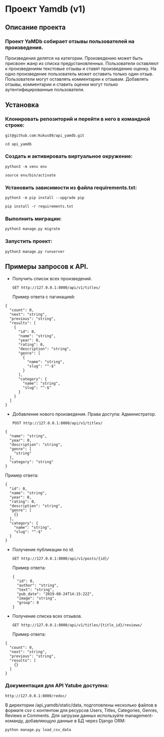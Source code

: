 # Проект Yamdb (v1)

## Описание проекта
### Проект YaMDb собирает отзывы пользователей на произведения.  
Произведения делятся на категории. Произведению может быть присвоен жанр из списка предустановленных.
Пользователи оставляют к произведениям текстовые отзывы и ставят произведению оценку.
На одно произведение пользователь может оставить только один отзыв. Пользователи могут оставлять комментарии к отзывам.
Добавлять отзывы, комментарии и ставить оценки могут только аутентифицированные пользователи.

## Установка

### Клонировать репозиторий и перейти в него в командной строке:

```git@github.com:Kukus89/api_yamdb.git```

```cd api_yamdb```

### Cоздать и активировать виртуальное окружение:

```python3 -m venv env```

```source env/bin/activate```

### Установить зависимости из файла requirements.txt:

```python3 -m pip install --upgrade pip```

```pip install -r requirements.txt```

### Выполнить миграции:

```python3 manage.py migrate```

### Запустить проект:

```python3 manage.py runserver```

## Примеры запросов к API.

+ Получить список всех произведений.

  ```GET http://127.0.0.1:8000/api/v1/titles/```
  
  Пример ответа с пагинацией:

```
{
  "count": 0,
  "next": "string",
  "previous": "string",
  "results": [
    {
      "id": 0,
      "name": "string",
      "year": 0,
      "rating": 0,
      "description": "string",
      "genre": [
        {
          "name": "string",
          "slug": "^-$"
        }
      ],
      "category": {
        "name": "string",
        "slug": "^-$"
      }
    }
  ]
}

```

+ Добавление нового произведения. Права доступа: Администратор.
  
  ```POST http://127.0.0.1:8000/api/v1/titles/```

```
{
  "name": "string",
  "year": 0,
  "description": "string",
  "genre": [
    "string"
  ],
  "category": "string"
}

```

  Пример ответа:
```
{
  "id": 0,
  "name": "string",
  "year": 0,
  "rating": 0,
  "description": "string",
  "genre": [
    {}
  ],
  "category": {
    "name": "string",
    "slug": "^-$"
  }
}
```

+ Получение публикации по id.
  
  ```GET http://127.0.0.1:8000/api/v1/posts/{id}/```

  Пример ответа:
  ```
  {
    "id": 0,
    "author": "string",
    "text": "string",
    "pub_date": "2019-08-24T14:15:22Z",
    "image": "string",
    "group": 0
  }
  ```

+ Получение списка всех отзывов.

  ```GET http://127.0.0.1:8000/api/v1/titles/{title_id}/reviews/```

  Пример ответа:
```
{
  "count": 0,
  "next": "string",
  "previous": "string",
  "results": [
    {}
  ]
}
```

### Документация для API Yatube доступна:

```http://127.0.0.1:8000/redoc/```


В директории /api_yamdb/static/data, подготовлены несколько файлов в формате csv с контентом для ресурсов 
Users, Titles, Categories, Genres, Reviews и Comments.  Для загрузки данных используйте management-команду, 
добавляющую данные в БД через Django ORM:

```python manage.py load_csv_data```